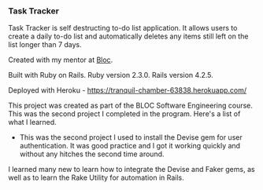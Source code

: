 ### Task Tracker
Task Tracker is self destructing to-do list application. It allows users to create a daily to-do list and automatically deletes any items still left on the list longer than 7 days.

Created with my mentor at [Bloc](http://bloc.io).

Built with Ruby on Rails. Ruby version 2.3.0. Rails version 4.2.5.

Deployed with Heroku - https://tranquil-chamber-63838.herokuapp.com/

This project was created as part of the BLOC Software Engineering course. This was the second project I completed in the program. Here's a list of what I learned.
* This was the second project I used to install the Devise gem for user authentication. It was good practice and I got it working quickly and without any hitches the second time around.

I learned many new to learn how to integrate the Devise and Faker gems, as well as to learn the Rake Utility for automation in Rails.
